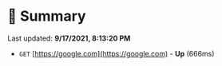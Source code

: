 # 📖 Summary
Last updated: **9/17/2021, 8:13:20 PM**

- `GET` [https://google.com](https://google.com) - **Up** (666ms)
